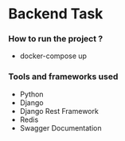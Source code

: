 # Backend Task

### How to run the project ?
- docker-compose up

### Tools and frameworks used 
- Python 
- Django
- Django Rest Framework
- Redis
- Swagger Documentation 
